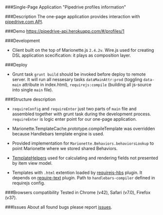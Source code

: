 ###Single-Page Application "Pipedrive profiles information"


###Description
The one-page application provides interaction with [pipedrive.com API](https://developers.pipedrive.com/v1).


###Demo
https://pipedrive-api.herokuapp.com/#/profiles/1


###Development
+ Client built on the top of Marionette.js `2.4.2v`. Wire.js used for creating DSL application scecification: it plays as composition layer.

###Deploy
+ Grunt task `grunt build` should be invoked before deploy to remote server. It will run all nessesary tasks `dataMainAttr:prod` (toggling `data-main` attribute in index.html), `requirejs:compile` (building all js-source into single `main` file).

###Structure description

+ `requireConfig` and `requireEnter` just two parts of `main` file and assembled together with grunt task during the development process. `requireEnter` is logic enter point for our one-page application.

+ Marionette.TemplateCache.prototype.compileTemplate was overridden because Handlebars template engine is used. 

+ Provided implementation for `Marionette.Behaviors.behaviorsLookup` to point Marionette where we stored shared Behaviors.

+ [TemplateHelpers](http://marionettejs.com/docs/v2.4.2/marionette.view.html#viewtemplatehelpers) used for calculating and rendering fields not presented by item view model.

+ Templates with `.html` extention loaded by [requirejs-hbs](https://github.com/epeli/requirejs-hbs) plugin. It depends on [require-text](https://github.com/requirejs/text) plugin. Path to `handlebars-compiler` defined in requirejs config.

###Browsers compatibility
Tested in Chrome (v42), Safari (v7.0), Firefox (v37).

###Issues
About all found bugs please report [issues](https://github.com/designeng/pipedrive-api/issues).